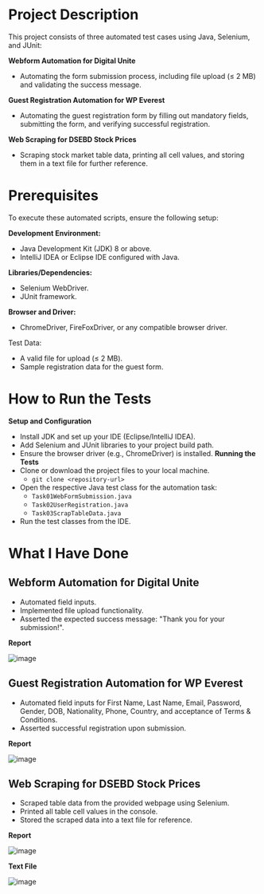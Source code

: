 # Project Description
This project consists of three automated test cases using Java, Selenium, and JUnit:

**Webform Automation for Digital Unite**
- Automating the form submission process, including file upload (≤ 2 MB) and validating the success message.

**Guest Registration Automation for WP Everest**
- Automating the guest registration form by filling out mandatory fields, submitting the form, and verifying successful registration.

**Web Scraping for DSEBD Stock Prices**
- Scraping stock market table data, printing all cell values, and storing them in a text file for further reference.

# Prerequisites
To execute these automated scripts, ensure the following setup:

**Development Environment:**
- Java Development Kit (JDK) 8 or above.
- IntelliJ IDEA or Eclipse IDE configured with Java.

**Libraries/Dependencies:**
- Selenium WebDriver.
- JUnit framework.

**Browser and Driver:**
- ChromeDriver, FireFoxDriver, or any compatible browser driver.

Test Data:
- A valid file for upload (≤ 2 MB).
- Sample registration data for the guest form.

# How to Run the Tests
**Setup and Configuration**
- Install JDK and set up your IDE (Eclipse/IntelliJ IDEA).
- Add Selenium and JUnit libraries to your project build path.
- Ensure the browser driver (e.g., ChromeDriver) is installed.
**Running the Tests**
- Clone or download the project files to your local machine.
  - ```git clone <repository-url>```
- Open the respective Java test class for the automation task:
  - ```Task01WebFormSubmission.java```
  - ```Task02UserRegistration.java```
  - ```Task03ScrapTableData.java```
- Run the test classes from the IDE.

# What I Have Done
## Webform Automation for Digital Unite
- Automated field inputs.
- Implemented file upload functionality.
- Asserted the expected success message: "Thank you for your submission!".

**Report**

![image](https://github.com/user-attachments/assets/f749c97f-c3c6-4cd5-8327-6d1d7cd1d3eb)


## Guest Registration Automation for WP Everest
- Automated field inputs for First Name, Last Name, Email, Password, Gender, DOB, Nationality, Phone, Country, and acceptance of Terms & Conditions.
- Asserted successful registration upon submission.

**Report**

![image](https://github.com/user-attachments/assets/0875c022-ff5d-4462-9415-71c5b6b16a65)


## Web Scraping for DSEBD Stock Prices
- Scraped table data from the provided webpage using Selenium.
- Printed all table cell values in the console.
- Stored the scraped data into a text file for reference.

**Report**

![image](https://github.com/user-attachments/assets/fb67c177-9d6b-4e57-aa71-7d25b5c231d1)

**Text File**

![image](https://github.com/user-attachments/assets/538b9b85-d773-4c3c-ac41-4a78d68fdb69)

